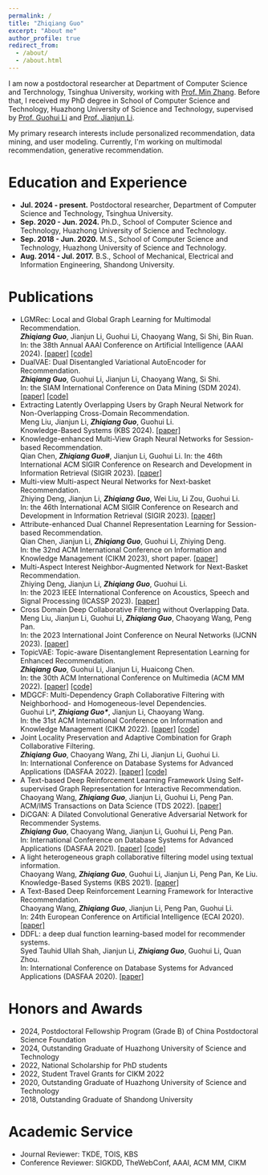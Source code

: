 ```yaml
---
permalink: /
title: "Zhiqiang Guo"
excerpt: "About me"
author_profile: true
redirect_from: 
  - /about/
  - /about.html
---
```

I am now a postdoctoral researcher at Department of Computer Science and Terchnology, Tsinghua University, working with [Prof. Min Zhang](http://www.thuir.cn/group/~mzhang). Before that, I received my PhD degree in School of Computer Science and Technology, Huazhong University of Science and Technology, supervised by [Prof. Guohui Li](http://faculty.hust.edu.cn/liguohui/zh_CN/index.htm) and [Prof. Jianjun Li](http://faculty.hust.edu.cn/lijianjun1/zh_CN/index.htm).

My primary research interests include personalized recommendation, data mining, and user modeling. Currently, I'm working on multimodal recommendation, generative recommendation.


Education and Experience
======
* **Jul. 2024 - present.** Postdoctoral researcher, Department of Computer Science and Technology, Tsinghua University.
* **Sep. 2020 - Jun. 2024.** Ph.D., School of Computer Science and Technology, Huazhong University of Science and Technology.
* **Sep. 2018 - Jun. 2020.** M.S., School of Computer Science and Technology, Huazhong University of Science and Technology. 
* **Aug. 2014 - Jul. 2017.** B.S., School of Mechanical, Electrical and Information Engineering, Shandong University.


Publications
======
* LGMRec: Local and Global Graph Learning for Multimodal Recommendation. \
***Zhiqiang Guo***, Jianjun Li, Guohui Li, Chaoyang Wang, Si Shi, Bin Ruan. \
In: the 38th Annual AAAI Conference on Artificial Intelligence (AAAI 2024). 
[[paper]](https://doi.org/10.1609/aaai.v38i8.28688) [[code]](https://github.com/georgeguo-cn/LGMRec)
* DualVAE: Dual Disentangled Variational AutoEncoder for Recommendation. \
***Zhiqiang Guo***, Guohui Li, Jianjun Li, Chaoyang Wang, Si Shi. \
In: the SIAM International Conference on Data Mining (SDM 2024). 
[[paper]](https://doi.org/10.1137/1.9781611978032.66) [[code]](https://github.com/georgeguo-cn/DualVAE)
* Extracting Latently Overlapping Users by Graph Neural Network for Non-Overlapping Cross-Domain Recommendation. \
Meng Liu, Jianjun Li, ***Zhiqiang Guo***, Guohui Li. \
Knowledge-Based Systems (KBS 2024). 
[[paper]](https://doi.org/10.1016/j.knosys.2024.111508)
* Knowledge-enhanced Multi-View Graph Neural Networks for Session-based Recommendation. \
Qian Chen, ***Zhiqiang Guo#***, Jianjun Li, Guohui Li.
In: the 46th International ACM SIGIR Conference on Research and Development in Information Retrieval (SIGIR 2023). 
[[paper]](https://doi.org/10.1145/3539618.3591706)
* Multi-view Multi-aspect Neural Networks for Next-basket Recommendation. \
Zhiying Deng, Jianjun Li, ***Zhiqiang Guo***, Wei Liu, Li Zou, Guohui Li. \
In: the 46th International ACM SIGIR Conference on Research and Development in Information Retrieval (SIGIR 2023). 
[[paper]](https://doi.org/10.1145/3539618.3591738)
* Attribute-enhanced Dual Channel Representation Learning for Session-based Recommendation. \
Qian Chen, Jianjun Li, ***Zhiqiang Guo***, Guohui Li, Zhiying Deng. \
In: the 32nd ACM International Conference on Information and Knowledge Management (CIKM 2023), short paper.
[[paper]](https://doi.org/10.1145/3583780.3615245)
* Multi-Aspect Interest Neighbor-Augmented Network for Next-Basket Recommendation. \
Zhiying Deng, Jianjun Li, ***Zhiqiang Guo***, Guohui Li. \
In: the 2023 IEEE International Conference on Acoustics, Speech and Signal Processing (ICASSP 2023).
[[paper]](https://doi.org/10.1109/ICASSP49357.2023.10095063)
* Cross Domain Deep Collaborative Filtering without Overlapping Data. \
Meng Liu, Jianjun Li, Guohui Li, ***Zhiqiang Guo***, Chaoyang Wang, Peng Pan. \
In: the 2023 International Joint Conference on Neural Networks (IJCNN 2023).
[[paper]](https://doi.org/10.1109/IJCNN54540.2023.10191115)
* TopicVAE: Topic-aware Disentanglement Representation Learning for Enhanced Recommendation. \
***Zhiqiang Guo***, Guohui Li, Jianjun Li, Huaicong Chen. \
In: the 30th ACM International Conference on Multimedia (ACM MM 2022).
[[paper]](https://dl.acm.org/doi/10.1145/3503161.3548294) [[code]](https://github.com/georgeguo-cn/TopicVAE)
* MDGCF: Multi-Dependency Graph Collaborative Filtering with Neighborhood- and Homogeneous-level Dependencies. \
Guohui Li\*, ***Zhiqiang Guo\****, Jianjun Li, Chaoyang Wang. \
In: the 31st ACM International Conference on Information and Knowledge Management (CIKM 2022).
[[paper]](https://dl.acm.org/doi/10.1145/3511808.3557390) [[code]](https://github.com/georgeguo-cn/MDGCF)
* Joint Locality Preservation and Adaptive Combination for Graph Collaborative Filtering. \
***Zhiqiang Guo***, Chaoyang Wang, Zhi Li, Jianjun Li, Guohui Li. \
In: International Conference on Database Systems for Advanced Applications (DASFAA 2022). 
[[paper]](https://link.springer.com/chapter/10.1007/978-3-031-00126-0_12) [[code]](https://github.com/georgeguo-cn/LaGCF)
* A Text-based Deep Reinforcement Learning Framework Using Self-supervised Graph Representation for Interactive Recommendation. \
Chaoyang Wang, ***Zhiqiang Guo***, Jianjun Li, Guohui Li, Peng Pan. \
ACM/IMS Transactions on Data Science (TDS 2022). 
[[paper]](https://dl.acm.org/doi/10.1145/3522596)
* DiCGAN: A Dilated Convolutional Generative Adversarial Network for Recommender Systems. \
***Zhiqiang Guo***, Chaoyang Wang, Jianjun Li, Guohui Li, Peng Pan. \
In: International Conference on Database Systems for Advanced Applications (DASFAA 2021). 
[[paper]](https://link.springer.com/chapter/10.1007/978-3-030-73200-4_18) [[code]](https://github.com/georgeguo-cn/DiCGAN)
* A light heterogeneous graph collaborative filtering model using textual information. \
Chaoyang Wang, ***Zhiqiang Guo***, Guohui Li, Jianjun Li, Peng Pan, Ke Liu. \
Knowledge-Based Systems (KBS 2021). 
[[paper]](https://www.sciencedirect.com/science/article/pii/S0950705121008649)
* A Text-Based Deep Reinforcement Learning Framework for Interactive Recommendation. \
Chaoyang Wang, ***Zhiqiang Guo***, Jianjun Li, Peng Pan, Guohui Li. \
In: 24th European Conference on Artificial Intelligence (ECAI 2020). 
[[paper]](https://ebooks.iospress.nl/volumearticle/54931)
* DDFL: a deep dual function learning-based model for recommender systems. \
Syed Tauhid Ullah Shah, Jianjun Li, ***Zhiqiang Guo***, Guohui Li, Quan Zhou. \
In: International Conference on Database Systems for Advanced Applications (DASFAA 2020). 
[[paper]](https://link.springer.com/chapter/10.1007/978-3-030-59419-0_36)


Honors and Awards
======
* 2024, Postdoctoral Fellowship Program (Grade B) of China Postdoctoral Science Foundation
* 2024, Outstanding Graduate of Huazhong University of Science and Technology
* 2022, National Scholarship for PhD students
* 2022, Student Travel Grants for CIKM 2022
* 2020, Outstanding Graduate of Huazhong University of Science and Technology
* 2018, Outstanding Graduate of Shandong University

Academic Service
======
* Journal Reviewer: TKDE, TOIS, KBS
* Conference Reviewer: SIGKDD, TheWebConf, AAAI, ACM MM, CIKM

